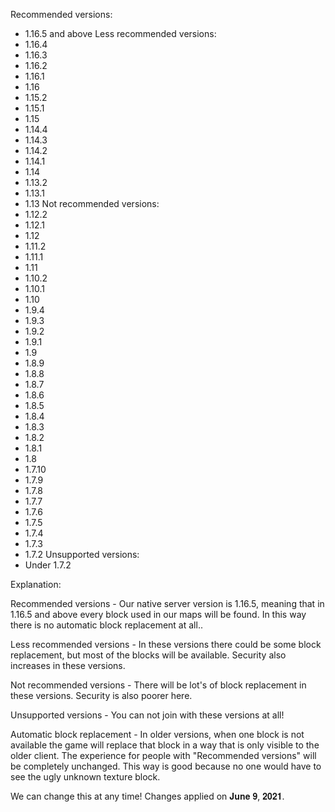 Recommended versions:
 - 1.16.5 and above
Less recommended versions:
 - 1.16.4
 - 1.16.3
 - 1.16.2
 - 1.16.1
 - 1.16
 - 1.15.2
 - 1.15.1
 - 1.15
 - 1.14.4
 - 1.14.3
 - 1.14.2
 - 1.14.1
 - 1.14
 - 1.13.2
 - 1.13.1
 - 1.13
Not recommended versions:
 - 1.12.2
 - 1.12.1
 - 1.12
 - 1.11.2
 - 1.11.1
 - 1.11
 - 1.10.2
 - 1.10.1
 - 1.10
 - 1.9.4
 - 1.9.3
 - 1.9.2
 - 1.9.1
 - 1.9
 - 1.8.9
 - 1.8.8
 - 1.8.7
 - 1.8.6
 - 1.8.5
 - 1.8.4
 - 1.8.3
 - 1.8.2
 - 1.8.1
 - 1.8
 - 1.7.10
 - 1.7.9
 - 1.7.8
 - 1.7.7
 - 1.7.6
 - 1.7.5
 - 1.7.4
 - 1.7.3
 - 1.7.2
Unsupported versions:
 - Under 1.7.2


Explanation:

Recommended versions - Our native server version is 1.16.5, meaning that in 1.16.5 and above every block used in our maps will be found. In this way there is no automatic block replacement at all..

Less recommended versions - In these versions there could be some block replacement, but most of the blocks will be available. Security also increases in these versions.

Not recommended versions - There will be lot's of block replacement in these versions. Security is also poorer here.

Unsupported versions - You can not join with these versions at all!

Automatic block replacement - In older versions, when one block is not available the game will replace that block in a way that is only visible to the older client. The experience for people with "Recommended versions" will be completely unchanged. This way is good because no one would have to see the ugly unknown texture block.

We can change this at any time!
Changes applied on 𝐉𝐮𝐧𝐞 𝟗, 𝟐𝟎𝟐𝟏.
